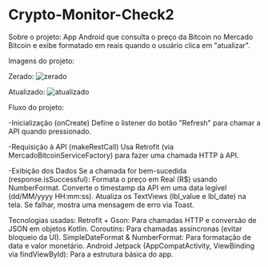 # Crypto-Monitor-Check2

Sobre o projeto: 
App Android que consulta o preço da Bitcoin no Mercado Bitcoin e exibe formatado em reais quando o usuário clica em "atualizar".

Imagens do projeto: 

Zerado: 
![zerado](https://github.com/user-attachments/assets/aa07e7b4-754b-4236-847c-1cadd7c86405)

Atualizado: 
![atualizado](https://github.com/user-attachments/assets/2d4eb4a7-107f-45c4-9250-ca7fba75d9cc)

Fluxo do projeto: 

-Inicialização (onCreate)
Define o listener do botão "Refresh" para chamar a API quando pressionado.

-Requisição à API (makeRestCall)
Usa Retrofit (via MercadoBitcoinServiceFactory) para fazer uma chamada HTTP à API.

-Exibição dos Dados
Se a chamada for bem-sucedida (response.isSuccessful):
Formata o preço em Real (R$) usando NumberFormat.
Converte o timestamp da API em uma data legível (dd/MM/yyyy HH:mm:ss).
Atualiza os TextViews (lbl_value e lbl_date) na tela.
Se falhar, mostra uma mensagem de erro via Toast.

Tecnologias usadas: 
Retrofit + Gson: Para chamadas HTTP e conversão de JSON em objetos Kotlin.
Coroutins: Para chamadas assíncronas (evitar bloqueio da UI).
SimpleDateFormat & NumberFormat: Para formatação de data e valor monetário.
Android Jetpack (AppCompatActivity, ViewBinding via findViewById): Para a estrutura básica do app.

